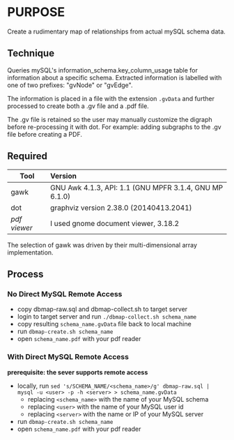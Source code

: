 # PURPOSE

Create a rudimentary map of relationships from actual mySQL schema data.

## Technique

Queries mySQL's information_schema.key_column_usage table for information
about a specific schema. Extracted information is labelled with one of two prefixes:
"gvNode" or "gvEdge".

The information is placed in a file with the extension ```.gvData``` and 
further processed to create both a .gv file and a .pdf file.

The .gv file is retained so the user may manually customize the digraph 
before re-processing it with dot. For example: adding subgraphs to the .gv 
file before creating a PDF.

## Required

Tool            | Version
---             | :---
gawk            | GNU Awk 4.1.3, API: 1.1 (GNU MPFR 3.1.4, GNU MP 6.1.0)
dot             | graphviz version 2.38.0 (20140413.2041)
_pdf viewer_    | I used gnome document viewer, 3.18.2

The selection of gawk was driven by their multi-dimensional array implementation.

## Process

### No Direct MySQL Remote Access
+ copy dbmap-raw.sql and dbmap-collect.sh to target server
+ login to target server and run ```./dbmap-collect.sh schema_name```
+ copy resulting ```schema_name.gvData``` file back to local machine
+ run ```dbmap-create.sh schema_name```
+ open ```schema_name.pdf``` with your pdf reader

### With Direct MySQL Remote Access
__prerequisite: the sever supports remote access__

+ locally, run ```sed 's/SCHEMA_NAME/<schema_name>/g' dbmap-raw.sql | mysql -u <user> -p -h <server> > schema_name.gvData```
  + replacing ```<schema_name>``` with the name of your MySQL schema
  + replacing ```<user>``` with the name of your MySQL user id
  + replacing ```<server>``` with the name or IP of your MySQL server
+ run ```dbmap-create.sh schema_name```
+ open ```schema_name.pdf``` with your pdf reader



